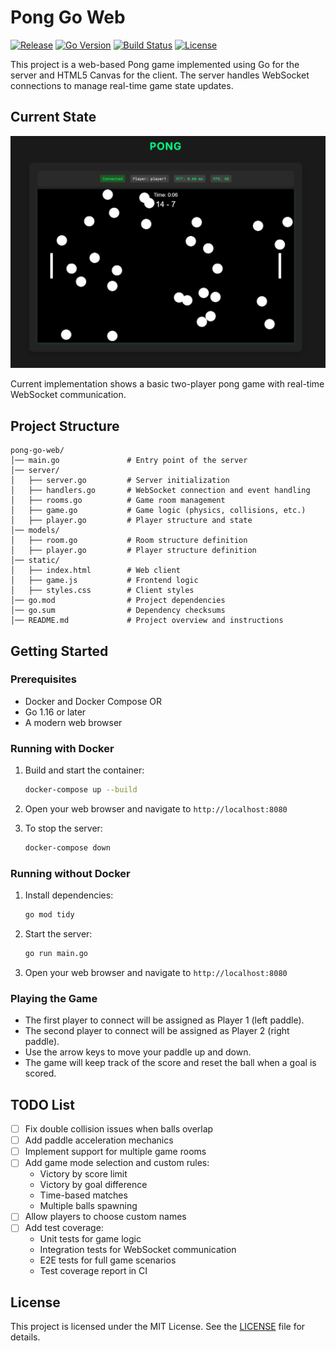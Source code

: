 # Pong Go Web

[![Release](https://img.shields.io/github/v/release/mariorht/pong-go-web?style=flat-square)](https://github.com/mariodev/pong-go-web/releases)
[![Go Version](https://img.shields.io/github/go-mod/go-version/mariorht/pong-go-web?style=flat-square)](go.mod)
[![Build Status](https://img.shields.io/github/actions/workflow/status/mariorht/pong-go-web/release.yml?style=flat-square)](https://github.com/mariorht/pong-go-web/actions/workflows/release.yml)
[![License](https://img.shields.io/github/license/mariorht/pong-go-web?style=flat-square)](LICENSE)

This project is a web-based Pong game implemented using Go for the server and HTML5 Canvas for the client. The server handles WebSocket connections to manage real-time game state updates.

## Current State

![Pong Game Screenshot](docs/images/game.png)

Current implementation shows a basic two-player pong game with real-time WebSocket communication.


## Project Structure

```
pong-go-web/
│── main.go               # Entry point of the server
│── server/
│   ├── server.go         # Server initialization
│   ├── handlers.go       # WebSocket connection and event handling
│   ├── rooms.go          # Game room management
│   ├── game.go           # Game logic (physics, collisions, etc.)
│   ├── player.go         # Player structure and state
│── models/
│   ├── room.go           # Room structure definition
│   ├── player.go         # Player structure definition
│── static/
│   ├── index.html        # Web client
│   ├── game.js           # Frontend logic
│   ├── styles.css        # Client styles
│── go.mod                # Project dependencies
│── go.sum                # Dependency checksums
│── README.md             # Project overview and instructions
```

## Getting Started

### Prerequisites

- Docker and Docker Compose
OR
- Go 1.16 or later
- A modern web browser

### Running with Docker

1. Build and start the container:
    ```sh
    docker-compose up --build
    ```

2. Open your web browser and navigate to `http://localhost:8080`

3. To stop the server:
    ```sh
    docker-compose down
    ```

### Running without Docker

1. Install dependencies:
    ```sh
    go mod tidy
    ```

2. Start the server:
    ```sh
    go run main.go
    ```

3. Open your web browser and navigate to `http://localhost:8080`

### Playing the Game

- The first player to connect will be assigned as Player 1 (left paddle).
- The second player to connect will be assigned as Player 2 (right paddle).
- Use the arrow keys to move your paddle up and down.
- The game will keep track of the score and reset the ball when a goal is scored.

## TODO List

- [ ] Fix double collision issues when balls overlap
- [ ] Add paddle acceleration mechanics
- [ ] Implement support for multiple game rooms
- [ ] Add game mode selection and custom rules:
  - Victory by score limit
  - Victory by goal difference
  - Time-based matches
  - Multiple balls spawning
- [ ] Allow players to choose custom names
- [ ] Add test coverage:
  - Unit tests for game logic
  - Integration tests for WebSocket communication
  - E2E tests for full game scenarios
  - Test coverage report in CI

## License

This project is licensed under the MIT License. See the [LICENSE](LICENSE) file for details.
